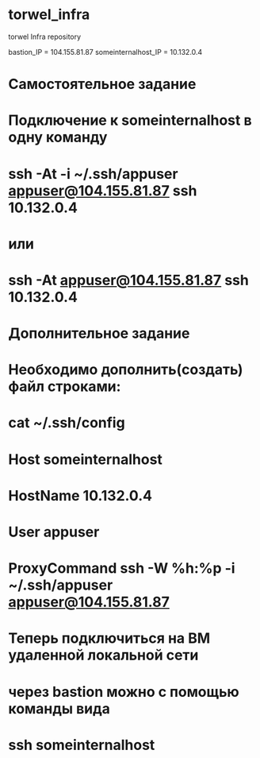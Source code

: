# torwel_infra
torwel Infra repository


bastion_IP = 104.155.81.87 
someinternalhost_IP = 10.132.0.4


# Самостоятельное задание
# Подключение к someinternalhost в одну команду
# ssh -At -i ~/.ssh/appuser appuser@104.155.81.87 ssh 10.132.0.4

# или

# ssh -At appuser@104.155.81.87 ssh 10.132.0.4



# Дополнительное задание
# Необходимо дополнить(создать) файл строками:

# cat ~/.ssh/config
# Host someinternalhost
#    HostName 10.132.0.4
#    User appuser
#    ProxyCommand ssh -W %h:%p -i ~/.ssh/appuser appuser@104.155.81.87

# Теперь подключиться на ВМ удаленной локальной сети
# через bastion можно c помощью команды вида
# ssh someinternalhost


